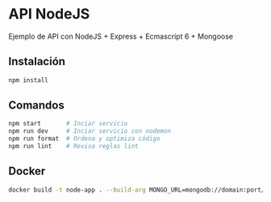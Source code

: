 # API NodeJS

Ejemplo de API con NodeJS + Express + Ecmascript 6 + Mongoose

## Instalación

```bash
npm install
```
## Comandos

```bash
npm start       # Inciar servicio
npm run dev     # Inciar servicio con nodemon
npm run format  # Ordena y optimiza código
npm run lint    # Revisa reglas lint
```

## Docker

```bash
docker build -t node-app . --build-arg MONGO_URL=mongodb://domain:port/db --build-arg PORT=3000 --build-arg JWT_SECRET=jwtsecret   
```